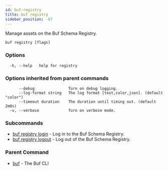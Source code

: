 ```yaml
---
id: buf-registry
title: buf registry
sidebar_position: -67
---
```

Manage assets on the Buf Schema Registry.

```
buf registry [flags]
```

### Options

```
  -h, --help   help for registry
```

### Options inherited from parent commands

```
      --debug               Turn on debug logging.
      --log-format string   The log format [text,color,json]. (default "color")
      --timeout duration    The duration until timing out. (default 2m0s)
  -v, --verbose             Turn on verbose mode.
```

### Subcommands

* [buf registry login](buf-registry-login.md)	 - Log in to the Buf Schema Registry.
* [buf registry logout](buf-registry-logout.md)	 - Log out of the Buf Schema Registry.

### Parent Command

* [buf](buf.md)	 - The Buf CLI
